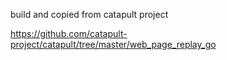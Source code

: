 build and copied from catapult project

https://github.com/catapult-project/catapult/tree/master/web_page_replay_go
